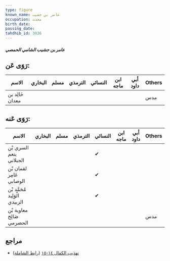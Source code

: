 ```yaml
---
type: figure
known_name: عامر بن جشيب
occupation: محدث
birth_date:
passing_date:
tahdhib_id: 3036
---
```

##### عامر بن جشيب الشامي الحمصي

## رَوَى عَن:
| الاسم           | البخاري | مسلم | الترمذي | النسائي | ابن ماجه | أبي داود | Others |
| --------------- | ------- | ---- | ------- | ------- | -------- | -------- | ------ |
| خَالِد بن معدان |         |      |         |         |          |          | مدس    |
## رَوَى عَنه:
| الاسم                          | البخاري | مسلم | الترمذي | النسائي | ابن ماجه | أبي داود | Others |
| ------------------------------ | ------- | ---- | ------- | ------- | -------- | -------- | ------ |
| السري بْن ينعم الجبلاني        |         |      |         | ✔       |          |          |        |
| لقمان بْن عَامِر الوصابي       |         |      |         | ✔       |          |          |        |
| مُحَمَّد بْن الْوَلِيد الزبيدي |         |      |         | ✔       |          |          |        |
| معاوية بْن صَالِح الحضرمي      |         |      |         |         |          |          | مدس    |
## مراجع
- [تهذيب الكمال ١٤-١٥](obsidian://open?vault=Tahdhib-al-Kamal&file=Figures/٣٠٣٦-عامر%20بن%20جشيب%20الشامي%20الحمصي) ([رابط الشاملة](https://shamela.ws/book/3722/6943))